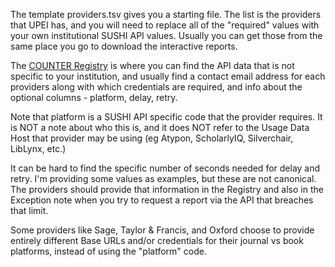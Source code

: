 The template providers.tsv gives you a starting file. The list is the providers that UPEI has, 
and you will need to replace all of the "required" values with your own institutional SUSHI API values.
  Usually you can get those from the same place you go to download the interactive reports.

  The [COUNTER Registry](https://registry.countermetrics.org/) is where you can find the API data that is not specific
  to your institution, and usually find a contact email address for each providers along with which credentials
  are required, and info about the optional columns - platform, delay, retry.

  Note that platform is a SUSHI API specific code that the provider requires. It is NOT a note about who this is, and it does NOT refer to the Usage Data Host that provider may be using
  (eg Atypon, ScholarlyIQ, Silverchair, LibLynx, etc.)

  It can be hard to find the specific number of seconds needed for delay and retry. I'm providing some values as examples, but these are not canonical. The providers should provide that information
  in the Registry and also in the Exception note when you try to request a report via the API that breaches that limit.

  Some providers like Sage, Taylor & Francis, and Oxford choose to provide 
  entirely different Base URLs and/or credentials for their journal vs book platforms, instead of using the "platform" code.
